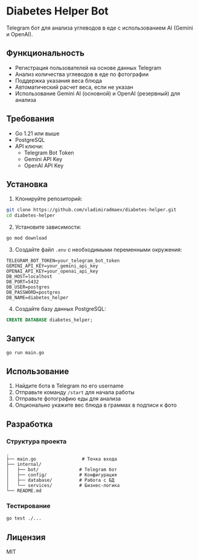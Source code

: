 # Diabetes Helper Bot

Telegram бот для анализа углеводов в еде с использованием AI (Gemini и OpenAI).

## Функциональность

- Регистрация пользователей на основе данных Telegram
- Анализ количества углеводов в еде по фотографии
- Поддержка указания веса блюда
- Автоматический расчет веса, если не указан
- Использование Gemini AI (основной) и OpenAI (резервный) для анализа

## Требования

- Go 1.21 или выше
- PostgreSQL
- API ключи:
  - Telegram Bot Token
  - Gemini API Key
  - OpenAI API Key

## Установка

1. Клонируйте репозиторий:
```bash
git clone https://github.com/vladimiradmaev/diabetes-helper.git
cd diabetes-helper
```

2. Установите зависимости:
```bash
go mod download
```

3. Создайте файл `.env` с необходимыми переменными окружения:
```env
TELEGRAM_BOT_TOKEN=your_telegram_bot_token
GEMINI_API_KEY=your_gemini_api_key
OPENAI_API_KEY=your_openai_api_key
DB_HOST=localhost
DB_PORT=5432
DB_USER=postgres
DB_PASSWORD=postgres
DB_NAME=diabetes_helper
```

4. Создайте базу данных PostgreSQL:
```sql
CREATE DATABASE diabetes_helper;
```

## Запуск

```bash
go run main.go
```

## Использование

1. Найдите бота в Telegram по его username
2. Отправьте команду `/start` для начала работы
3. Отправьте фотографию еды для анализа
4. Опционально укажите вес блюда в граммах в подписи к фото

## Разработка

### Структура проекта

```
.
├── main.go                 # Точка входа
├── internal/
│   ├── bot/               # Telegram бот
│   ├── config/            # Конфигурация
│   ├── database/          # Работа с БД
│   └── services/          # Бизнес-логика
└── README.md
```

### Тестирование

```bash
go test ./...
```

## Лицензия

MIT 